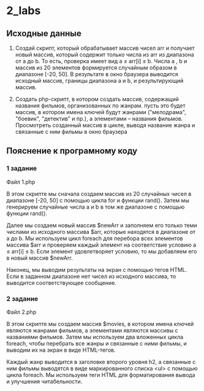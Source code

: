 # 2_labs

## Исходные данные

1. Создай скрипт, который обрабатывает массив чисел arr и получает новый массив, который содержит только числа из arr из диапазона от a до b. То есть, проверка имеет вид a ≤ arr[i] ≤ b.
Числа a , b и массив из 20 элементов формируется случайным образом в диапазоне [-20, 50]. В результате в окно браузера выводится исходный массив, границы диапазона a и b, и результирующий массив.

2. Cоздать php-скрипт, в котором создать массив, содержащий названия фильмов, организованных по жанрам. пусть это будет массив, в котором имена ключей будут жанрами ("мелодрама", "боевик", "детектив" и пр.), а элементами – названия фильмов. Просмотреть созданный массив в цикле, выводя название жанра и связанные с ним фильмы в окно браузера

## Пояснение к програмному коду

### 1 задание

Файл 1.php

В этом скрипте мы сначала создаем массив из 20 случайных чисел в диапазоне [-20, 50] с помощью цикла for и функции rand(). Затем мы генерируем случайные числа a и b в том же диапазоне с помощью функции rand().

Далее мы создаем новый массив $newArr и заполняем его только теми числами из исходного массива $arr, которые находятся в диапазоне от a до b. Мы используем цикл foreach для перебора всех элементов массива $arr и проверяем каждый элемент на соответствие условию a ≤ arr[i] ≤ b. Если элемент удовлетворяет условию, то мы добавляем его в новый массив $newArr.

Наконец, мы выводим результаты на экран с помощью тегов HTML. Если в заданном диапазоне нет чисел из исходного массива, то выводится соответствующее сообщение.

### 2 задание

Файл 2.php

В этом скрипте мы создаем массив $movies, в котором имена ключей являются жанрами фильмов, а элементами являются массивы с названиями фильмов. Затем мы используем два вложенных цикла foreach, чтобы перебрать все жанры и связанные с ними фильмы, и выводим их на экран в виде HTML-тегов.

Каждый жанр выводится в заголовке второго уровня h2, а связанные с ним фильмы выводятся в виде маркированного списка \<ul> с помощью цикла foreach. Мы используем теги HTML для форматирования вывода и улучшения читабельности.
